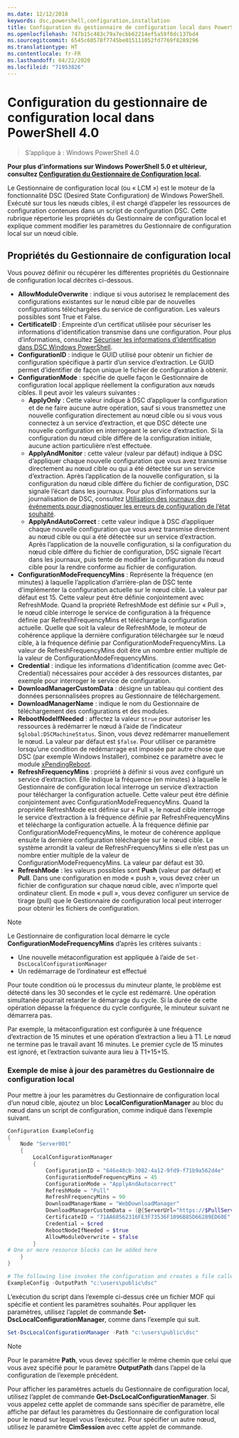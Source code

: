 ```yaml
---
ms.date: 12/12/2018
keywords: dsc,powershell,configuration,installation
title: Configuration du gestionnaire de configuration local dans PowerShell 4.0
ms.openlocfilehash: 747b15c483c79a7ecbb62214ef5a59f8dc137bd4
ms.sourcegitcommit: 6545c60578f7745be015111052fd7769f8289296
ms.translationtype: HT
ms.contentlocale: fr-FR
ms.lasthandoff: 04/22/2020
ms.locfileid: "71953826"
---
```

# <a name="configuring-the-lcm-in-powershell-40"></a>Configuration du gestionnaire de configuration local dans PowerShell 4.0

>S’applique à : Windows PowerShell 4.0

**Pour plus d’informations sur Windows PowerShell 5.0 et ultérieur, consultez [Configuration du Gestionnaire de Configuration local](metaConfig.md).**

Le Gestionnaire de configuration local (ou « LCM ») est le moteur de la fonctionnalité DSC (Desired State Configuration) de Windows PowerShell.
Exécuté sur tous les nœuds cibles, il est chargé d’appeler les ressources de configuration contenues dans un script de configuration DSC.
Cette rubrique répertorie les propriétés du Gestionnaire de configuration local et explique comment modifier les paramètres du Gestionnaire de configuration local sur un nœud cible.

## <a name="local-configuration-manager-properties"></a>Propriétés du Gestionnaire de configuration local

Vous pouvez définir ou récupérer les différentes propriétés du Gestionnaire de configuration local décrites ci-dessous.

- **AllowModuleOverwrite** : indique si vous autorisez le remplacement des configurations existantes sur le nœud cible par de nouvelles configurations téléchargées du service de configuration. Les valeurs possibles sont True et False.
- **CertificateID** : Empreinte d’un certificat utilisée pour sécuriser les informations d’identification transmise dans une configuration. Pour plus d’informations, consultez [Sécuriser les informations d’identification dans DSC Windows PowerShell](https://blogs.msdn.microsoft.com/powershell/2014/01/31/want-to-secure-credentials-in-windows-powershell-desired-state-configuration/).
- **ConfigurationID** : indique le GUID utilisé pour obtenir un fichier de configuration spécifique à partir d’un service d’extraction. Le GUID permet d’identifier de façon unique le fichier de configuration à obtenir.
- **ConfigurationMode** : spécifie de quelle façon le Gestionnaire de configuration local applique réellement la configuration aux nœuds cibles. Il peut avoir les valeurs suivantes :
  - **ApplyOnly** : Cette valeur indique à DSC d’appliquer la configuration et de ne faire aucune autre opération, sauf si vous transmettez une nouvelle configuration directement au nœud cible ou si vous vous connectez à un service d’extraction, et que DSC détecte une nouvelle configuration en interrogeant le service d’extraction. Si la configuration du nœud cible diffère de la configuration initiale, aucune action particulière n’est effectuée.
  - **ApplyAndMonitor** : cette valeur (valeur par défaut) indique à DSC d’appliquer chaque nouvelle configuration que vous avez transmise directement au nœud cible ou qui a été détectée sur un service d’extraction. Après l’application de la nouvelle configuration, si la configuration du nœud cible diffère du fichier de configuration, DSC signale l’écart dans les journaux. Pour plus d’informations sur la journalisation de DSC, consultez [Utilisation des journaux des événements pour diagnostiquer les erreurs de configuration de l’état souhaité](https://blogs.msdn.com/b/powershell/archive/2014/01/03/using-event-logs-to-diagnose-errors-in-desired-state-configuration.aspx).
  - **ApplyAndAutoCorrect** : cette valeur indique à DSC d’appliquer chaque nouvelle configuration que vous avez transmise directement au nœud cible ou qui a été détectée sur un service d’extraction. Après l’application de la nouvelle configuration, si la configuration du nœud cible diffère du fichier de configuration, DSC signale l’écart dans les journaux, puis tente de modifier la configuration du nœud cible pour la rendre conforme au fichier de configuration.
- **ConfigurationModeFrequencyMins** : Représente la fréquence (en minutes) à laquelle l’application d’arrière-plan de DSC tente d’implémenter la configuration actuelle sur le nœud cible. La valeur par défaut est 15. Cette valeur peut être définie conjointement avec RefreshMode. Quand la propriété RefreshMode est définie sur « Pull », le nœud cible interroge le service de configuration à la fréquence définie par RefreshFrequencyMins et télécharge la configuration actuelle. Quelle que soit la valeur de RefreshMode, le moteur de cohérence applique la dernière configuration téléchargée sur le nœud cible, à la fréquence définie par ConfigurationModeFrequencyMins. La valeur de RefreshFrequencyMins doit être un nombre entier multiple de la valeur de ConfigurationModeFrequencyMins.
- **Credential** : indique les informations d’identification (comme avec Get-Credential) nécessaires pour accéder à des ressources distantes, par exemple pour interroger le service de configuration.
- **DownloadManagerCustomData** : désigne un tableau qui contient des données personnalisées propres au Gestionnaire de téléchargement.
- **DownloadManagerName** : indique le nom du Gestionnaire de téléchargement des configurations et des modules.
- **RebootNodeIfNeeded** : affectez la valeur `$true` pour autoriser les ressources à redémarrer le nœud à l’aide de l’indicateur `$global:DSCMachineStatus`. Sinon, vous devez redémarrer manuellement le nœud. La valeur par défaut est `$false`. Pour utiliser ce paramètre lorsqu’une condition de redémarrage est imposée par autre chose que DSC (par exemple Windows Installer), combinez ce paramètre avec le module [xPendingReboot](https://github.com/powershell/xpendingreboot).
- **RefreshFrequencyMins** : propriété à définir si vous avez configuré un service d’extraction. Elle indique la fréquence (en minutes) à laquelle le Gestionnaire de configuration local interroge un service d’extraction pour télécharger la configuration actuelle. Cette valeur peut être définie conjointement avec ConfigurationModeFrequencyMins. Quand la propriété RefreshMode est définie sur « Pull », le nœud cible interroge le service d’extraction à la fréquence définie par RefreshFrequencyMins et télécharge la configuration actuelle. À la fréquence définie par ConfigurationModeFrequencyMins, le moteur de cohérence applique ensuite la dernière configuration téléchargée sur le nœud cible. Le système arrondit la valeur de RefreshFrequencyMins si elle n’est pas un nombre entier multiple de la valeur de ConfigurationModeFrequencyMins. La valeur par défaut est 30.
- **RefreshMode** : les valeurs possibles sont **Push** (valeur par défaut) et **Pull**. Dans une configuration en mode « push », vous devez créer un fichier de configuration sur chaque nœud cible, avec n’importe quel ordinateur client. En mode « pull », vous devez configurer un service de tirage (pull) que le Gestionnaire de configuration local peut interroger pour obtenir les fichiers de configuration.

> [!NOTE]
> Le Gestionnaire de configuration local démarre le cycle **ConfigurationModeFrequencyMins** d’après les critères suivants :
>
> - Une nouvelle métaconfiguration est appliquée à l’aide de `Set-DscLocalConfigurationManager`
> - Un redémarrage de l’ordinateur est effectué
>
> Pour toute condition où le processus du minuteur plante, le problème est détecté dans les 30 secondes et le cycle est redémarré.
> Une opération simultanée pourrait retarder le démarrage du cycle. Si la durée de cette opération dépasse la fréquence du cycle configurée, le minuteur suivant ne démarrera pas.
>
> Par exemple, la métaconfiguration est configurée à une fréquence d’extraction de 15 minutes et une opération d’extraction a lieu à T1.  Le nœud ne termine pas le travail avant 16 minutes.  Le premier cycle de 15 minutes est ignoré, et l’extraction suivante aura lieu à T1+15+15.

### <a name="example-of-updating-local-configuration-manager-settings"></a>Exemple de mise à jour des paramètres du Gestionnaire de configuration local

Pour mettre à jour les paramètres du Gestionnaire de configuration local d’un nœud cible, ajoutez un bloc **LocalConfigurationManager** au bloc du nœud dans un script de configuration, comme indiqué dans l’exemple suivant.

```powershell
Configuration ExampleConfig
{
    Node "Server001"
    {
        LocalConfigurationManager
        {
            ConfigurationID = "646e48cb-3082-4a12-9fd9-f71b9a562d4e"
            ConfigurationModeFrequencyMins = 45
            ConfigurationMode = "ApplyAndAutocorrect"
            RefreshMode = "Pull"
            RefreshFrequencyMins = 90
            DownloadManagerName = "WebDownloadManager"
            DownloadManagerCustomData = (@{ServerUrl="https://$PullService/psdscpullserver.svc"})
            CertificateID = "71AA68562316FE3F73536F1096B85D66289ED60E"
            Credential = $cred
            RebootNodeIfNeeded = $true
            AllowModuleOverwrite = $false
        }
# One or more resource blocks can be added here
    }
}

# The following line invokes the configuration and creates a file called Server001.meta.mof at the specified path
ExampleConfig -OutputPath "c:\users\public\dsc"
```

L’exécution du script dans l’exemple ci-dessus crée un fichier MOF qui spécifie et contient les paramètres souhaités.
Pour appliquer les paramètres, utilisez l’applet de commande **Set-DscLocalConfigurationManager**, comme dans l’exemple qui suit.

```powershell
Set-DscLocalConfigurationManager -Path "c:\users\public\dsc"
```

> [!NOTE]
> Pour le paramètre **Path**, vous devez spécifier le même chemin que celui que vous avez spécifié pour le paramètre **OutputPath** dans l’appel de la configuration de l’exemple précédent.

Pour afficher les paramètres actuels du Gestionnaire de configuration local, utilisez l’applet de commande **Get-DscLocalConfigurationManager**.
Si vous appelez cette applet de commande sans spécifier de paramètre, elle affiche par défaut les paramètres du Gestionnaire de configuration local pour le nœud sur lequel vous l’exécutez.
Pour spécifier un autre nœud, utilisez le paramètre **CimSession** avec cette applet de commande.
